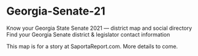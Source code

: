 # Georgia-Senate-21
Know your Georgia State Senate 2021 — district map and social directory
Find your Georgia Senate district & legislator contact information

This map is for a story at SaportaReport.com. More details to come. 
